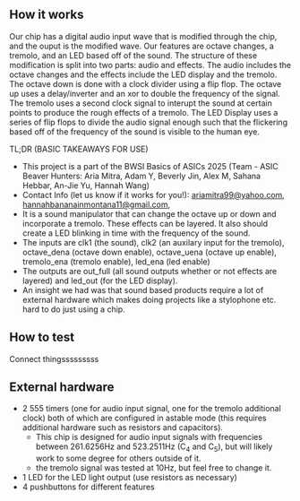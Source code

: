 <!---

This file is used to generate your project datasheet. Please fill in the information below and delete any unused
sections.

You can also include images in this folder and reference them in the markdown. Each image must be less than
512 kb in size, and the combined size of all images must be less than 1 MB.
-->

## How it works

Our chip has a digital audio input wave that is modified through the chip, and the ouput is the modified wave. Our features are octave changes, a tremolo, and an LED based off of the sound. The structure of these modification is split into two parts: audio and effects. The audio includes the octave changes and the effects include the LED display and the tremolo. The octave down is done with a clock divider using a flip flop. The octave up uses a delay/inverter and an xor to double the frequency of the signal. The tremolo uses a second clock signal to interupt the sound at certain points to produce the rough effects of a tremolo. The LED Display uses a series of flip flops to divide the audio signal enough such that the flickering based off of the frequency of the sound is visible to the human eye. 

TL;DR (BASIC TAKEAWAYS FOR USE)
- This project is a part of the BWSI Basics of ASICs 2025 (Team - ASIC Beaver Hunters: Aria Mitra, Adam Y, Beverly Jin, Alex M, Sahana Hebbar, An-Jie Yu, Hannah Wang)
- Contact Info (let us know if it works for you!): ariamitra99@yahoo.com, hannahbananainmontana11@gmail.com, 
- It is a sound manipulator that can change the octave up or down and incorporate a tremolo. These effects can be layered. It also should create a LED blinking in time with the frequency of the sound.
- The inputs are clk1 (the sound), clk2 (an auxilary input for the tremolo), octave_dena (octave down enable), octave_uena (octave up enable), tremolo_ena (tremolo enable), led_ena (led enable)
- The outputs are out_full (all sound outputs whether or not effects are layered) and led_out (for the LED display).
- An insight we had was that sound based products require a lot of external hardware which makes doing projects like a stylophone etc. hard to do just using a chip.

## How to test

Connect thingsssssssss

## External hardware

- 2 555 timers (one for audio input signal, one for the tremolo additional clock) both of which are configured in astable mode (this requires additional hardware such as resistors and capacitors).
  - This chip is designed for audio input signals with frequencies between 261.6256Hz and 523.2511Hz (C<sub>4</sub> and C<sub>5</sub>), but will likely work to some degree for others outside of it.
  - the tremolo signal was tested at 10Hz, but feel free to change it.
- 1 LED for the LED light output (use resistors as necessary)
- 4 pushbuttons for different features

